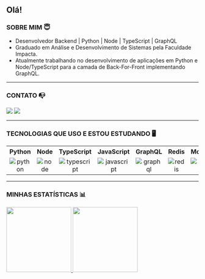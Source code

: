 
## Olá!

### SOBRE MIM 😇
- Desenvolvedor Backend | Python | Node | TypeScript | GraphQL
- Graduado em Análise e Desenvolvimento de Sistemas pela Faculdade Impacta.
- Atualmente trabalhando no desenvolvimento de aplicações em Python e Node/TypeScript para a camada de Back-For-Front implementando GraphQL.

<hr>

### CONTATO 📭
<a href="mailto:igorprovensigmail.com" target="_blank"><img src="https://img.shields.io/badge/Gmail-D14836?style=for-the-badge&logo=gmail&logoColor=white"></a>
<a href="https://www.linkedin.com/in/provensigor/" target="_blank"><img src="https://img.shields.io/badge/LinkedIn-0077B5?style=for-the-badge&logo=linkedin&logoColor=white"></a>

<hr>

### TECNOLOGIAS QUE USO E ESTOU ESTUDANDO 🖥️
<table style="text-align: center">
  <tr>
    <th>Python</th>
    <th>Node</th>
    <th>TypeScript</th>
    <th>JavaScript</th>
    <th>GraphQL</th>
    <th>Redis</th>
    <th>MongoDB</th>
    <th>MySQL</th>
    <th>HTML</th>
    <th>CSS</th>    
  </tr>
  <tr>
    <td><img src="https://img.shields.io/badge/Python-14354C?style=for-the-badge&logo=python&logoColor=white" alt="python"</td>
    <td><img src="https://img.shields.io/badge/node.js-%23339933.svg?&style=for-the-badge&logo=node.js&logoColor=white" alt="node"</td>
    <td><img src="https://img.shields.io/badge/typescript-%233178C6.svg?&style=for-the-badge&logo=typescript&logoColor=white" alt="typescript"</td>
    <td><img src="https://img.shields.io/badge/JavaScript-F7DF1E?style=for-the-badge&logo=javascript&logoColor=black" alt="javascript"</td>
    <td><img src="https://img.shields.io/badge/-GraphQL-E10098?style=for-the-badge&logo=graphql&logoColor=white" alt="graphql"</td>
    <td><img src="https://img.shields.io/badge/redis-%23DD0031.svg?style=for-the-badge&logo=redis&logoColor=white" alt="redis"</td>
    <td><img src="https://img.shields.io/badge/MongoDB-%234ea94b.svg?style=for-the-badge&logo=mongodb&logoColor=white" alt="mongodb"</td>
    <td><img src="https://img.shields.io/badge/MySQL-00000F?style=for-the-badge&logo=mysql&logoColor=white" alt="mysql"</td>    
    <td><img src="https://img.shields.io/badge/HTML5-E34F26?style=for-the-badge&logo=html5&logoColor=white" alt="html"></td>
    <td><img src="https://img.shields.io/badge/CSS3-1572B6?style=for-the-badge&logo=css3&logoColor=white" alt="css"</td>
  </tr>
</table>

<hr>
 
### MINHAS ESTATÍSTICAS 📊
<a href="https://github.com/Ig0or">
<img height="170em" src="https://github-readme-stats.vercel.app/api?username=Ig0or&hide=prs,issues&show_icons=true&theme=tokyonight"/>
<img height="170em" src="https://github-readme-stats.vercel.app/api/top-langs/?username=Ig0or&langs_count=6&layout=compact&theme=tokyonight"/>
